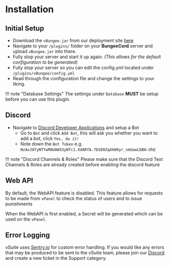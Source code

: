 # Installation

## Initial Setup

- Download the `vBungee.jar` from our deployment site [here](https://deployment.vsuite.dev)
- Navigate to your `/plugins/` folder on your **BungeeCord** server and upload `vBungee.jar` into there.
- Fully stop your server and start it up again. *(This allows for the default configuration to be generated)*
- Fully stop your server so you can edit the config.yml located under `/plugins/vBungee/config.yml`
- Read through the configuration file and change the settings to your liking.

!!! note "Database Settings"
    The settings under `Database` **MUST** be setup before you can use this plugin.

## Discord

- Navigate to [Discord Developer Applications](https://discordapp.com/developers/applications) and setup a Bot
  - Go to `Bot` and click `Add Bot`, this will ask you whether you want to add a bot, click `Yes, do it!`
  - Note down the `Bot Token` e.g. `NzAxJATyNTYwMAUAWIUyNTc1.XdARfA.7bSEHZq4kW9yr_vmGawLbBA-UhQ`

!!! note "Discord Channels & Roles"
    Please make sure that the Discord Text Channels & Roles are already created before enabling the discord feature

## Web API

By default, the WebAPI feature is disabled. This feature allows for requests to be made from `vPanel` to check the status of users and to issue punishments

When the WebAPI is first enabled, a Secret will be generated which can be used on the `vPanel`.

## Error Logging

vSuite uses [Sentry.io](https://sentry.io/) for custom error handling. If you would like any errors that may be produced to be sent to the vSuite team, please join our [Discord](https://discord.vsuite.dev) and create a new ticket in the Support category.
